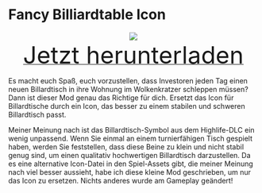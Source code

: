 # Fancy Billiardtable Icon

<div align=center><img src="_media/Anno1800/mod_banners/smallmodscollection/banner9.png"/></div>

<div align=center><a href="https://g-4169.modapi.io/v1/games/4169/mods/3227257/files/4129087/download"> <font size="40">Jetzt herunterladen</font></a></div>

Es macht euch Spaß, euch vorzustellen, dass Investoren jeden Tag einen neuen Billardtisch in ihre Wohnung im Wolkenkratzer schleppen müssen? Dann ist dieser Mod genau das Richtige für dich. Ersetzt das Icon für Billardtische durch ein Icon, das besser zu einem stabilen und schweren Billardtisch passt.

Meiner Meinung nach ist das Billardtisch-Symbol aus dem Highlife-DLC ein wenig unpassend. Wenn Sie einmal an einem turnierfähigen Tisch gespielt haben, werden Sie feststellen, dass diese Beine zu klein und nicht stabil genug sind, um einen qualitativ hochwertigen Billardtisch darzustellen. Da es eine alternative Icon-Datei in den Spiel-Assets gibt, die meiner Meinung nach viel besser aussieht, habe ich diese kleine Mod geschrieben, um nur das Icon zu ersetzen. Nichts anderes wurde am Gameplay geändert!

